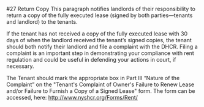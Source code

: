 #27 Return Copy
This paragraph notifies landlords of their responsibility to return a copy of the fully executed lease (signed by both parties—tenants and landlord) to the tenants. 

If the tenant has not received a copy of the fully executed lease with 30 days of when the landlord received the tenant’s signed copies, the tenant should both notify their landlord and file a complaint with the DHCR. Filing a complaint is an important step in demonstrating your compliance with rent regulation and could be useful in defending your actions in court, if necessary. 

The Tenant should mark the appropriate box in Part III “Nature of the Complaint” on the "Tenant's Complaint of Owner's Failure to Renew Lease and/or Failure to Furnish a Copy of a Signed Lease" form. The form can be accessed, here:
http://www.nyshcr.org/Forms/Rent/